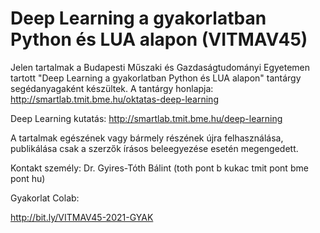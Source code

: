 # Deep Learning a gyakorlatban Python és LUA alapon (VITMAV45)

Jelen tartalmak a Budapesti Műszaki és Gazdaságtudományi Egyetemen tartott "Deep Learning a gyakorlatban Python és LUA alapon" tantárgy segédanyagaként készültek. 
A tantárgy honlapja: http://smartlab.tmit.bme.hu/oktatas-deep-learning

Deep Learning kutatás: http://smartlab.tmit.bme.hu/deep-learning

A tartalmak egészének vagy bármely részének újra felhasználása, publikálása csak a szerzők írásos beleegyezése esetén megengedett.

Kontakt személy: Dr. Gyires-Tóth Bálint (toth pont b kukac tmit pont bme pont hu)

Gyakorlat Colab: 

http://bit.ly/VITMAV45-2021-GYAK